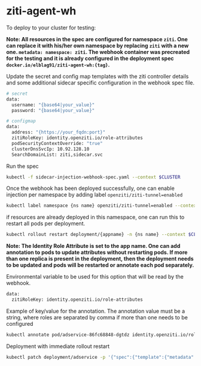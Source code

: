 # ziti-agent-wh

To deploy to your cluster for testing:

**Note: All resources in the spec are configured for namespace `ziti`. One can replace it with his/her own namespace by replacing `ziti` with a new one. `metadata: namespace: ziti`. The webhook container was precreated for the testing and it is already configured in the deployment spec `docker.io/elblag91/ziti-agent-wh:{tag}`.**

Update the secret and config map templates with the ziti controller details and some additional sidecar specific configuration in the webhook spec file.
```bash
# secret
data:
  username: "{base64|your_value}"
  password: "{base64|your_value}"

# configmap
data:
  address: "{https://your_fqdn:port}"
  zitiRoleKey: identity.openziti.io/role-attributes
  podSecurityContextOverride: "true"
  clusterDnsSvcIp: 10.92.128.10
  SearchDomainList: ziti,sidecar.svc
```

Run the spec
```bash
kubectl -f sidecar-injection-webhook-spec.yaml --context $CLUSTER
```

Once the webhook has been deployed successfully, one can enable injection per namespace by adding label `openziti/ziti-tunnel=enabled`
```bash
kubectl label namespace {ns name} openziti/ziti-tunnel=enabled --context $CLUSTER3
```

if resources are already deployed in this namespace, one can run this to restart all pods per deployment.
```bash
kubectl rollout restart deployment/{appname} -n {ns name} --context $CLUSTER 
```

**Note: The Identity Role Attribute is set to the app name. One can add annotation to pods to update attributes without restarting pods. If more than one replica is present in the deployment, then the deployment needs to be updated and pods will be restarted or annotate each pod separately.**

Environmental variable to be used for this option that will be read by the webhook.
```bash
data:
  zitiRoleKey: identity.openziti.io/role-attributes
```

Example of key/value for the annotation. The annotation value must be a string, where roles are separated by comma if more than one needs to be configured
```bash
kubectl annotate pod/adservice-86fc68848-dgtdz identity.openziti.io/role-attributes=sales,us-east
```
Deployment with immediate rollout restart
```bash
kubectl patch deployment/adservice -p '{"spec":{"template":{"metadata":{"annotations":{"identity.openziti.io/role-attributes":"us-east"}}}}}'
```


